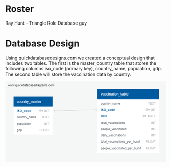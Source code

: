 # Roster
Ray Hunt - Triangle Role Database guy

# Database Design

Using quickdatabasedesigns.com we created a conceptual design that includes two tables. The first is the master_country table that stores the following columns iso_code (primary key), country_name, population, gdp. The second table will store the vaccination data by country.

![QuickDBD-export_vaccination_db.PNG](Resources/QuickDBD-export_vaccination_db.PNG)

